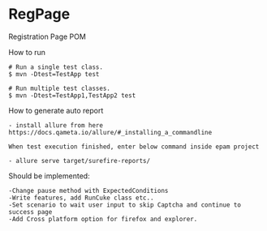 # RegPage
Registration Page POM

How to run
    
    # Run a single test class.
    $ mvn -Dtest=TestApp test

    # Run multiple test classes.
    $ mvn -Dtest=TestApp1,TestApp2 test
    
How to generate auto report

    - install allure from here https://docs.qameta.io/allure/#_installing_a_commandline
    
    When test execution finished, enter below command inside epam project

    - allure serve target/surefire-reports/
    
Should be implemented:

    -Change pause method with ExpectedConditions
    -Write features, add RunCuke class etc..
    -Set scenario to wait user input to skip Captcha and continue to success page
    -Add Cross platform option for firefox and explorer. 
    